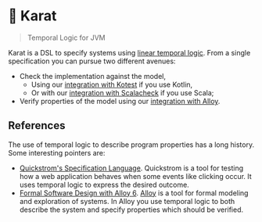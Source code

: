 # 💎 Karat

> Temporal Logic for JVM

Karat is a DSL to specify systems using [linear temporal logic](https://en.wikipedia.org/wiki/Linear_temporal_logic).
From a single specification you can pursue two different avenues:

- Check the implementation against the model,
  - Using our [integration with Kotest](https://github.com/47degrees/karat/tree/main/kotest) if you use Kotlin,
  - Or with our [integration with Scalacheck](https://github.com/xebia-functional/karat-scalacheck) if you use Scala;
- Verify properties of the model using our [integration with Alloy](https://github.com/47degrees/karat/tree/main/alloy).

## References

The use of temporal logic to describe program properties has a long history. Some interesting pointers are:

- [Quickstrom's Specification Language](https://docs.quickstrom.io/en/0.5.0/topics/specification-language.html).
  Quickstrom is a tool for testing how a web application behaves when some events like clicking occur. It uses
  temporal logic to express the desired outcome.
- [Formal Software Design with Alloy 6](https://haslab.github.io/formal-software-design/index.html).
  [Alloy](https://alloytools.org/) is a tool for formal modeling and exploration of systems. In Alloy you use temporal 
  logic to both describe the system and specify properties which should be verified.